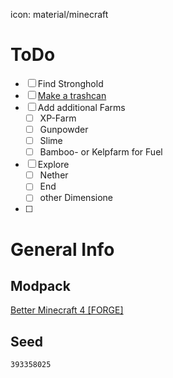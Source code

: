 icon: material/minecraft







# ToDo
- [ ] Find Stronghold
- [ ] [Make a trashcan](https://www.youtube.com/watch?v=LkEwPOo2EFA)
- [ ] Add additional Farms
  - [ ] XP-Farm
  - [ ] Gunpowder
  - [ ] Slime 
  - [ ] Bamboo- or Kelpfarm for Fuel
- [ ] Explore
  - [ ] Nether
  - [ ] End
  - [ ] other Dimensione
- [ ] 










# General Info






## Modpack
[Better Minecraft 4 [FORGE]](https://www.curseforge.com/minecraft/modpacks/better-mc-forge-bmc4)







## Seed
```
393358025
```

